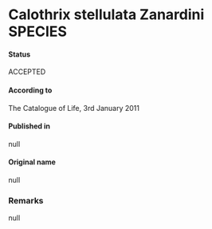 # Calothrix stellulata Zanardini SPECIES

#### Status
ACCEPTED

#### According to
The Catalogue of Life, 3rd January 2011

#### Published in
null

#### Original name
null

### Remarks
null
